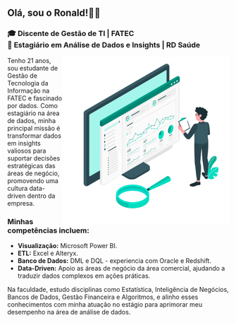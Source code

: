 
<h2>Olá, sou o Ronald!👋😄</h2>

<h3 align="left"> 
  🎓 <b>Discente de Gestão de TI | FATEC </b><br>
  💼 <b>Estagiário em Análise de Dados e Insights | RD Saúde </b>
</h3>

<img src="https://github.com/ronallds/ronallds/blob/378e0e8a98e2f8a4965d3dcec739c9c5de020b12/data-illustration.png" min-width="380px" max-width="380px" width="380px" align="right">

<p align="left" size="30">
  Tenho 21 anos, sou estudante de Gestão de Tecnologia da Informação na FATEC e fascinado por dados. Como estagiário na área de dados, minha principal missão é transformar dados em insights valiosos para suportar decisões estratégicas das áreas de negócio,      promovendo uma cultura data-driven dentro da empresa.
</p>

<h3 align="left"> 
  Minhas competências incluem:
</h3>

<ul>
  <li><b>Visualização:</b> Microsoft Power BI.</li>
  <li><b>ETL:</b> Excel e Alteryx.</li>
  <li><b>Banco de Dados:</b> DML e DQL - experiencia com Oracle e Redshift.</li>
  <li><b>Data-Driven:</b> Apoio as áreas de negócio da área comercial, ajudando a traduzir dados complexos em ações práticas.</li>
</ul>

  Na faculdade, estudo disciplinas como Estatística, Inteligência de Negócios, Bancos de Dados, Gestão Financeira e Algoritmos, e alinho esses conhecimentos com minha atuação no estágio para aprimorar meu desempenho na área de análise de dados.
